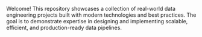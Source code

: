 Welcome! This repository showcases a collection of real-world data engineering projects built with modern technologies and best practices. The goal is to demonstrate expertise in designing and implementing scalable, efficient, and production-ready data pipelines.

